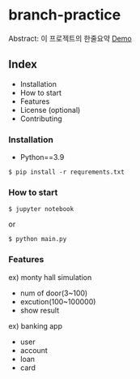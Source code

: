 # branch-practice

Abstract: 이 프로젝트의 한줄요약
[Demo](http://www.google.com)

## Index

- Installation
- How to start
- Features
- License
(optional)
- Contributing


### Installation

- Python==3.9

```shell
$ pip install -r requrements.txt
```

### How to start

```shell
$ jupyter notebook
```

or

```shell
$ python main.py
```

### Features

ex) monty hall simulation
- num of door(3~100)
- excution(100~100000)
- show result

ex) banking app
- user
- account
- loan
- card


